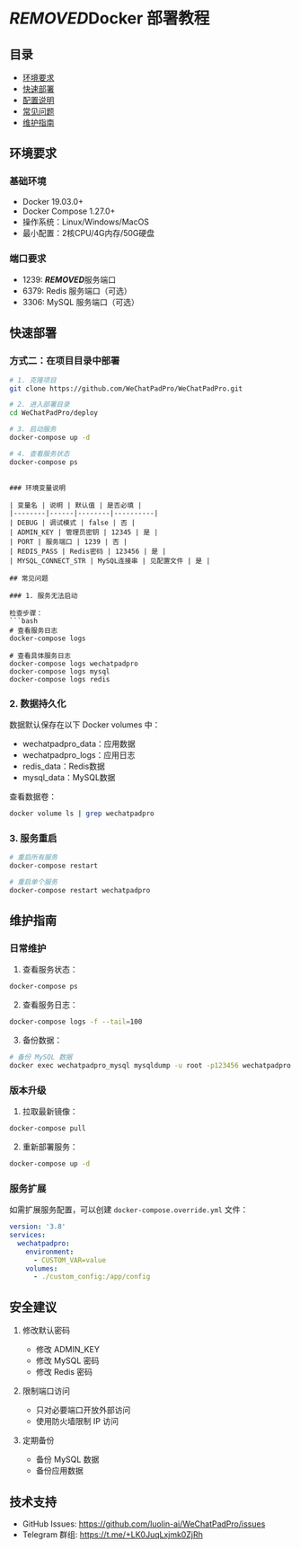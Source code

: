# ***REMOVED***Docker 部署教程

## 目录
- [环境要求](#环境要求)
- [快速部署](#快速部署)
- [配置说明](#配置说明)
- [常见问题](#常见问题)
- [维护指南](#维护指南)

## 环境要求

### 基础环境
- Docker 19.03.0+
- Docker Compose 1.27.0+
- 操作系统：Linux/Windows/MacOS
- 最小配置：2核CPU/4G内存/50G硬盘

### 端口要求
- 1239: ***REMOVED***服务端口
- 6379: Redis 服务端口（可选）
- 3306: MySQL 服务端口（可选）

## 快速部署


### 方式二：在项目目录中部署

```bash
# 1. 克隆项目
git clone https://github.com/WeChatPadPro/WeChatPadPro.git

# 2. 进入部署目录
cd WeChatPadPro/deploy

# 3. 启动服务
docker-compose up -d

# 4. 查看服务状态
docker-compose ps
```

```

### 环境变量说明

| 变量名 | 说明 | 默认值 | 是否必填 |
|--------|------|--------|----------|
| DEBUG | 调试模式 | false | 否 |
| ADMIN_KEY | 管理员密钥 | 12345 | 是 |
| PORT | 服务端口 | 1239 | 否 |
| REDIS_PASS | Redis密码 | 123456 | 是 |
| MYSQL_CONNECT_STR | MySQL连接串 | 见配置文件 | 是 |

## 常见问题

### 1. 服务无法启动

检查步骤：
```bash
# 查看服务日志
docker-compose logs

# 查看具体服务日志
docker-compose logs wechatpadpro
docker-compose logs mysql
docker-compose logs redis
```

### 2. 数据持久化

数据默认保存在以下 Docker volumes 中：
- wechatpadpro_data：应用数据
- wechatpadpro_logs：应用日志
- redis_data：Redis数据
- mysql_data：MySQL数据

查看数据卷：
```bash
docker volume ls | grep wechatpadpro
```

### 3. 服务重启

```bash
# 重启所有服务
docker-compose restart

# 重启单个服务
docker-compose restart wechatpadpro
```

## 维护指南

### 日常维护

1. 查看服务状态：
```bash
docker-compose ps
```

2. 查看服务日志：
```bash
docker-compose logs -f --tail=100
```

3. 备份数据：
```bash
# 备份 MySQL 数据
docker exec wechatpadpro_mysql mysqldump -u root -p123456 wechatpadpro > backup.sql
```

### 版本升级

1. 拉取最新镜像：
```bash
docker-compose pull
```

2. 重新部署服务：
```bash
docker-compose up -d
```

### 服务扩展

如需扩展服务配置，可以创建 `docker-compose.override.yml` 文件：

```yaml
version: '3.8'
services:
  wechatpadpro:
    environment:
      - CUSTOM_VAR=value
    volumes:
      - ./custom_config:/app/config
```

## 安全建议

1. 修改默认密码
   - 修改 ADMIN_KEY
   - 修改 MySQL 密码
   - 修改 Redis 密码

2. 限制端口访问
   - 只对必要端口开放外部访问
   - 使用防火墙限制 IP 访问

3. 定期备份
   - 备份 MySQL 数据
   - 备份应用数据

## 技术支持

- GitHub Issues: https://github.com/luolin-ai/WeChatPadPro/issues
- Telegram 群组: https://t.me/+LK0JuqLxjmk0ZjRh
